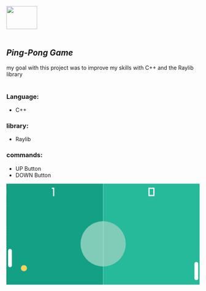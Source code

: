 <div style="display: inline_block"><br>
  <img src="https://cdn.jsdelivr.net/gh/devicons/devicon@latest/icons/cplusplus/cplusplus-original.svg" height="60" width="80"/>
</div><br>

## *Ping-Pong Game*
my goal with this project was to improve my skills with C++ and the Raylib library
<br><br>
### Language:
- C++
  <br>
### library:
- Raylib
### commands:
- UP Button
- DOWN Button
  

![screenshot](./image.png)

